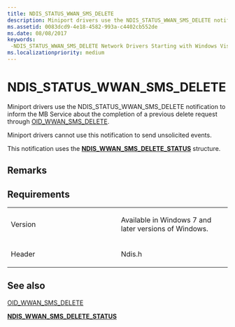 ```yaml
---
title: NDIS_STATUS_WWAN_SMS_DELETE
description: Miniport drivers use the NDIS_STATUS_WWAN_SMS_DELETE notification to inform the MB Service about the completion of a previous delete request through OID_WWAN_SMS_DELETE.
ms.assetid: 0083dcd9-4e18-4582-993a-c4402cb552de
ms.date: 08/08/2017
keywords: 
 -NDIS_STATUS_WWAN_SMS_DELETE Network Drivers Starting with Windows Vista
ms.localizationpriority: medium
---
```


# NDIS\_STATUS\_WWAN\_SMS\_DELETE


Miniport drivers use the NDIS\_STATUS\_WWAN\_SMS\_DELETE notification to inform the MB Service about the completion of a previous delete request through [OID\_WWAN\_SMS\_DELETE](oid-wwan-sms-delete.md).

Miniport drivers cannot use this notification to send unsolicited events.

This notification uses the [**NDIS\_WWAN\_SMS\_DELETE\_STATUS**](https://msdn.microsoft.com/library/windows/hardware/ff567940) structure.

Remarks
-------

Requirements
------------

<table>
<colgroup>
<col width="50%" />
<col width="50%" />
</colgroup>
<tbody>
<tr class="odd">
<td><p>Version</p></td>
<td><p>Available in Windows 7 and later versions of Windows.</p></td>
</tr>
<tr class="even">
<td><p>Header</p></td>
<td>Ndis.h</td>
</tr>
</tbody>
</table>

## See also


[OID\_WWAN\_SMS\_DELETE](oid-wwan-sms-delete.md)

[**NDIS\_WWAN\_SMS\_DELETE\_STATUS**](https://msdn.microsoft.com/library/windows/hardware/ff567940)

 

 




